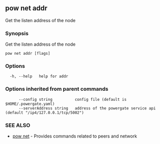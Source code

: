 ## pow net addr

Get the listen address of the node

### Synopsis

Get the listen address of the node

```
pow net addr [flags]
```

### Options

```
  -h, --help   help for addr
```

### Options inherited from parent commands

```
      --config string          config file (default is $HOME/.powergate.yaml)
      --serverAddress string   address of the powergate service api (default "/ip4/127.0.0.1/tcp/5002")
```

### SEE ALSO

* [pow net](pow_net.md)	 - Provides commands related to peers and network

